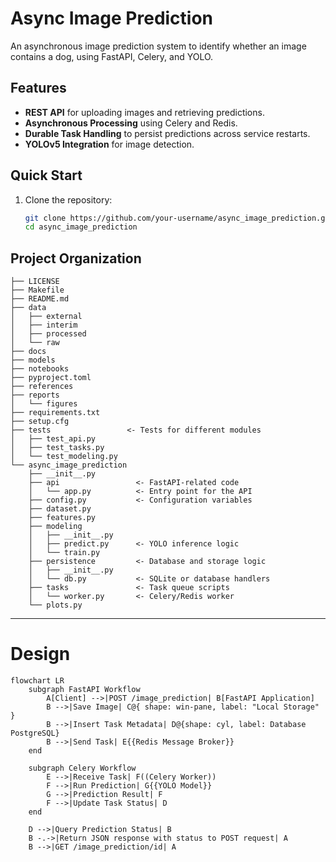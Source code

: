 # Async Image Prediction
An asynchronous image prediction system to identify whether an image contains a dog, using FastAPI, Celery, and YOLO.

## Features
- **REST API** for uploading images and retrieving predictions.
- **Asynchronous Processing** using Celery and Redis.
- **Durable Task Handling** to persist predictions across service restarts.
- **YOLOv5 Integration** for image detection.

## Quick Start
1. Clone the repository:
   ```bash
   git clone https://github.com/your-username/async_image_prediction.git
   cd async_image_prediction


## Project Organization

```
├── LICENSE
├── Makefile
├── README.md
├── data
│   ├── external
│   ├── interim
│   ├── processed
│   └── raw
├── docs
├── models
├── notebooks
├── pyproject.toml
├── references
├── reports
│   └── figures
├── requirements.txt
├── setup.cfg
├── tests                 <- Tests for different modules
│   ├── test_api.py
│   ├── test_tasks.py
│   └── test_modeling.py
└── async_image_prediction
    ├── __init__.py
    ├── api                 <- FastAPI-related code
    │   └── app.py          <- Entry point for the API
    ├── config.py           <- Configuration variables
    ├── dataset.py
    ├── features.py
    ├── modeling
    │   ├── __init__.py
    │   ├── predict.py      <- YOLO inference logic
    │   └── train.py
    ├── persistence         <- Database and storage logic
    │   ├── __init__.py
    │   └── db.py           <- SQLite or database handlers
    ├── tasks               <- Task queue scripts
    │   └── worker.py       <- Celery/Redis worker
    └── plots.py
```

--------
# Design

```mermaid
flowchart LR
    subgraph FastAPI Workflow
        A[Client] -->|POST /image_prediction| B[FastAPI Application]
        B -->|Save Image| C@{ shape: win-pane, label: "Local Storage" }
        B -->|Insert Task Metadata| D@{shape: cyl, label: Database PostgreSQL}
        B -->|Send Task| E{{Redis Message Broker}}
    end

    subgraph Celery Workflow
        E -->|Receive Task| F((Celery Worker))
        F -->|Run Prediction| G{{YOLO Model}}
        G -->|Prediction Result| F
        F -->|Update Task Status| D
    end

    D -->|Query Prediction Status| B
    B -.->|Return JSON response with status to POST request| A
    B -->|GET /image_prediction/id| A
```

